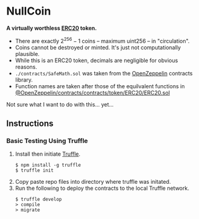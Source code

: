 # NullCoin

**A virtually worthless <a href="https://ethereum.org/en/developers/docs/standards/tokens/erc-20/">ERC20</a> token.**
* There are exactly $2^{256} - 1$ coins &ndash; maximum uint256 &ndash; in "circulation".
* Coins cannot be destroyed or minted. It's just not computationally plausible.
* While this is an ERC20 token, decimals are negligible for obvious reasons.
* ```./contracts/SafeMath.sol``` was taken from the <a href="https://openzeppelin.com/contracts/">OpenZeppelin</a> contracts library.
* Function names are taken after those of the equilvalent functions in <a href="https://github.com/OpenZeppelin/openzeppelin-contracts/blob/master/contracts/token/ERC20/ERC20.sol">@OpenZeppelin/contracts/contracts/token/ERC20/ERC20.sol</a>

Not sure what I want to do with this... yet...<br />

## Instructions
### Basic Testing Using Truffle

1. Install then initiate <a href="https://www.trufflesuite.com/">Truffle</a>.
    ```
    $ npm install -g truffle
    $ truffle init
    ```
2. Copy paste repo files into directory where truffle was initated.
3. Run the following to deploy the contracts to the local Truffle network.
   ```
   $ truffle develop
   > compile
   > migrate
   ```
